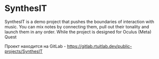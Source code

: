 # SynthesIT
SynthesIT is a demo project that pushes the boundaries of interaction with music. You can mix notes by connecting them, pull out their tonality and launch them in any order. While the project is designed for Oculus (Meta) Quest

Проект находится на GitLab - https://gitlab.rtuitlab.dev/public-projects/SynthesIT
